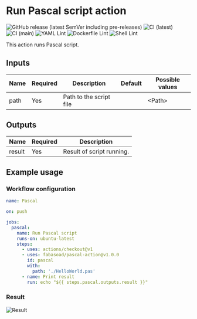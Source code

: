 # Run Pascal script action
![GitHub release (latest SemVer including pre-releases)](https://img.shields.io/github/v/release/fabasoad/pascal-action?include_prereleases) ![CI (latest)](https://github.com/fabasoad/pascal-action/workflows/CI%20(latest)/badge.svg) ![CI (main)](https://github.com/fabasoad/pascal-action/workflows/CI%20(main)/badge.svg) ![YAML Lint](https://github.com/fabasoad/pascal-action/workflows/YAML%20Lint/badge.svg) ![Dockerfile Lint](https://github.com/fabasoad/pascal-action/workflows/Dockerfile%20Lint/badge.svg) ![Shell Lint](https://github.com/fabasoad/pascal-action/workflows/Shell%20Lint/badge.svg)

This action runs Pascal script.

## Inputs
| Name | Required | Description             | Default | Possible values |
|------|----------|-------------------------|---------|-----------------|
| path | Yes      | Path to the script file |         | &lt;Path&gt;    |

## Outputs
| Name   | Required | Description               |
|--------|----------|---------------------------|
| result | Yes      | Result of script running. |

## Example usage

### Workflow configuration

```yaml
name: Pascal

on: push

jobs:
  pascal:
    name: Run Pascal script
    runs-on: ubuntu-latest
    steps:
      - uses: actions/checkout@v1
      - uses: fabasoad/pascal-action@v1.0.0
        id: pascal
        with:
          path: './HelloWorld.pas'
      - name: Print result
        run: echo "${{ steps.pascal.outputs.result }}"
```

### Result
![Result](https://raw.githubusercontent.com/fabasoad/pascal-action/main/screenshot.png)